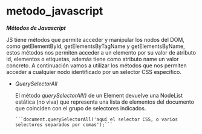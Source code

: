 # metodo_javascript




***Métodos de Javascript***


 JS tiene métodos que permite acceder y manipular los nodos del DOM, como getElementById, getElementsByTagName y getElementsByName, estos métodos nos permiten acceder a un elemento por su valor de atributo id, elementos o etiquetas, además tiene como atributo name un valor concreto. 
 A continuación vamos a utilizar los métodos que nos permiten acceder a cualquier nodo identificado por un selector CSS específico.

  - *QuerySelectorAll*
  
    El método *querySelectorAll()* de un Element devuelve una NodeList estática (no viva) que representa una lista de elementos del documento que 
    coinciden con el grupo de selectores indicados.
  
        ```document.querySelectorAll('aquí el selector CSS, o varios selectores separados por comas');```
   

  
